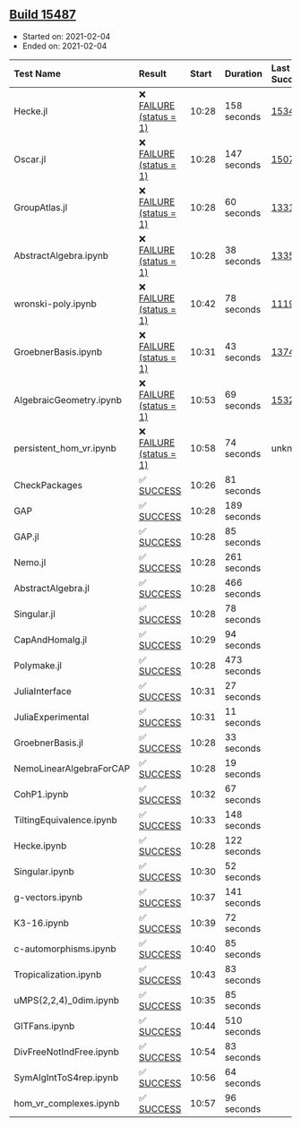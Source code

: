 ## [Build 15487](https://oscarci.mathematik.uni-kl.de/job/oscar/15487/)

* Started on: 2021-02-04
* Ended on: 2021-02-04

| Test Name    | Result | Start | Duration | Last Success | First Failure |
|:-------------|:-------|:------|:---------|:-------------|:--------------|
| Hecke.jl | ❌ [FAILURE (status = 1)](https://oscarci.mathematik.uni-kl.de/job/oscar/15487/artifact/logs/build-15487/Hecke.jl.log) | 10:28 | 158 seconds | [15344](https://oscarci.mathematik.uni-kl.de/job/oscar/15344/) | [15348](https://oscarci.mathematik.uni-kl.de/job/oscar/15348/) |
| Oscar.jl | ❌ [FAILURE (status = 1)](https://oscarci.mathematik.uni-kl.de/job/oscar/15487/artifact/logs/build-15487/Oscar.jl.log) | 10:28 | 147 seconds | [15079](https://oscarci.mathematik.uni-kl.de/job/oscar/15079/) | [15080](https://oscarci.mathematik.uni-kl.de/job/oscar/15080/) |
| GroupAtlas.jl | ❌ [FAILURE (status = 1)](https://oscarci.mathematik.uni-kl.de/job/oscar/15487/artifact/logs/build-15487/GroupAtlas.jl.log) | 10:28 | 60 seconds | [13311](https://oscarci.mathematik.uni-kl.de/job/oscar/13311/) | [13312](https://oscarci.mathematik.uni-kl.de/job/oscar/13312/) |
| AbstractAlgebra.ipynb | ❌ [FAILURE (status = 1)](https://oscarci.mathematik.uni-kl.de/job/oscar/15487/artifact/logs/build-15487/AbstractAlgebra.ipynb.log) | 10:28 | 38 seconds | [13355](https://oscarci.mathematik.uni-kl.de/job/oscar/13355/) | [13356](https://oscarci.mathematik.uni-kl.de/job/oscar/13356/) |
| wronski-poly.ipynb | ❌ [FAILURE (status = 1)](https://oscarci.mathematik.uni-kl.de/job/oscar/15487/artifact/logs/build-15487/wronski-poly.ipynb.log) | 10:42 | 78 seconds | [11192](https://oscarci.mathematik.uni-kl.de/job/oscar/11192/) | [11193](https://oscarci.mathematik.uni-kl.de/job/oscar/11193/) |
| GroebnerBasis.ipynb | ❌ [FAILURE (status = 1)](https://oscarci.mathematik.uni-kl.de/job/oscar/15487/artifact/logs/build-15487/GroebnerBasis.ipynb.log) | 10:31 | 43 seconds | [13748](https://oscarci.mathematik.uni-kl.de/job/oscar/13748/) | [13749](https://oscarci.mathematik.uni-kl.de/job/oscar/13749/) |
| AlgebraicGeometry.ipynb | ❌ [FAILURE (status = 1)](https://oscarci.mathematik.uni-kl.de/job/oscar/15487/artifact/logs/build-15487/AlgebraicGeometry.ipynb.log) | 10:53 | 69 seconds | [15322](https://oscarci.mathematik.uni-kl.de/job/oscar/15322/) | [15323](https://oscarci.mathematik.uni-kl.de/job/oscar/15323/) |
| persistent_hom_vr.ipynb | ❌ [FAILURE (status = 1)](https://oscarci.mathematik.uni-kl.de/job/oscar/15487/artifact/logs/build-15487/persistent_hom_vr.ipynb.log) | 10:58 | 74 seconds | unknown | unknown |
| CheckPackages | ✅ [SUCCESS](https://oscarci.mathematik.uni-kl.de/job/oscar/15487/artifact/logs/build-15487/CheckPackages.log) | 10:26 | 81 seconds |  |  |
| GAP | ✅ [SUCCESS](https://oscarci.mathematik.uni-kl.de/job/oscar/15487/artifact/logs/build-15487/GAP.log) | 10:28 | 189 seconds |  |  |
| GAP.jl | ✅ [SUCCESS](https://oscarci.mathematik.uni-kl.de/job/oscar/15487/artifact/logs/build-15487/GAP.jl.log) | 10:28 | 85 seconds |  |  |
| Nemo.jl | ✅ [SUCCESS](https://oscarci.mathematik.uni-kl.de/job/oscar/15487/artifact/logs/build-15487/Nemo.jl.log) | 10:28 | 261 seconds |  |  |
| AbstractAlgebra.jl | ✅ [SUCCESS](https://oscarci.mathematik.uni-kl.de/job/oscar/15487/artifact/logs/build-15487/AbstractAlgebra.jl.log) | 10:28 | 466 seconds |  |  |
| Singular.jl | ✅ [SUCCESS](https://oscarci.mathematik.uni-kl.de/job/oscar/15487/artifact/logs/build-15487/Singular.jl.log) | 10:28 | 78 seconds |  |  |
| CapAndHomalg.jl | ✅ [SUCCESS](https://oscarci.mathematik.uni-kl.de/job/oscar/15487/artifact/logs/build-15487/CapAndHomalg.jl.log) | 10:29 | 94 seconds |  |  |
| Polymake.jl | ✅ [SUCCESS](https://oscarci.mathematik.uni-kl.de/job/oscar/15487/artifact/logs/build-15487/Polymake.jl.log) | 10:28 | 473 seconds |  |  |
| JuliaInterface | ✅ [SUCCESS](https://oscarci.mathematik.uni-kl.de/job/oscar/15487/artifact/logs/build-15487/JuliaInterface.log) | 10:31 | 27 seconds |  |  |
| JuliaExperimental | ✅ [SUCCESS](https://oscarci.mathematik.uni-kl.de/job/oscar/15487/artifact/logs/build-15487/JuliaExperimental.log) | 10:31 | 11 seconds |  |  |
| GroebnerBasis.jl | ✅ [SUCCESS](https://oscarci.mathematik.uni-kl.de/job/oscar/15487/artifact/logs/build-15487/GroebnerBasis.jl.log) | 10:28 | 33 seconds |  |  |
| NemoLinearAlgebraForCAP | ✅ [SUCCESS](https://oscarci.mathematik.uni-kl.de/job/oscar/15487/artifact/logs/build-15487/NemoLinearAlgebraForCAP.log) | 10:28 | 19 seconds |  |  |
| CohP1.ipynb | ✅ [SUCCESS](https://oscarci.mathematik.uni-kl.de/job/oscar/15487/artifact/logs/build-15487/CohP1.ipynb.log) | 10:32 | 67 seconds |  |  |
| TiltingEquivalence.ipynb | ✅ [SUCCESS](https://oscarci.mathematik.uni-kl.de/job/oscar/15487/artifact/logs/build-15487/TiltingEquivalence.ipynb.log) | 10:33 | 148 seconds |  |  |
| Hecke.ipynb | ✅ [SUCCESS](https://oscarci.mathematik.uni-kl.de/job/oscar/15487/artifact/logs/build-15487/Hecke.ipynb.log) | 10:28 | 122 seconds |  |  |
| Singular.ipynb | ✅ [SUCCESS](https://oscarci.mathematik.uni-kl.de/job/oscar/15487/artifact/logs/build-15487/Singular.ipynb.log) | 10:30 | 52 seconds |  |  |
| g-vectors.ipynb | ✅ [SUCCESS](https://oscarci.mathematik.uni-kl.de/job/oscar/15487/artifact/logs/build-15487/g-vectors.ipynb.log) | 10:37 | 141 seconds |  |  |
| K3-16.ipynb | ✅ [SUCCESS](https://oscarci.mathematik.uni-kl.de/job/oscar/15487/artifact/logs/build-15487/K3-16.ipynb.log) | 10:39 | 72 seconds |  |  |
| c-automorphisms.ipynb | ✅ [SUCCESS](https://oscarci.mathematik.uni-kl.de/job/oscar/15487/artifact/logs/build-15487/c-automorphisms.ipynb.log) | 10:40 | 85 seconds |  |  |
| Tropicalization.ipynb | ✅ [SUCCESS](https://oscarci.mathematik.uni-kl.de/job/oscar/15487/artifact/logs/build-15487/Tropicalization.ipynb.log) | 10:43 | 83 seconds |  |  |
| uMPS(2,2,4)_0dim.ipynb | ✅ [SUCCESS](https://oscarci.mathematik.uni-kl.de/job/oscar/15487/artifact/logs/build-15487/uMPS-2-2-4-_0dim.ipynb.log) | 10:35 | 85 seconds |  |  |
| GITFans.ipynb | ✅ [SUCCESS](https://oscarci.mathematik.uni-kl.de/job/oscar/15487/artifact/logs/build-15487/GITFans.ipynb.log) | 10:44 | 510 seconds |  |  |
| DivFreeNotIndFree.ipynb | ✅ [SUCCESS](https://oscarci.mathematik.uni-kl.de/job/oscar/15487/artifact/logs/build-15487/DivFreeNotIndFree.ipynb.log) | 10:54 | 83 seconds |  |  |
| SymAlgIntToS4rep.ipynb | ✅ [SUCCESS](https://oscarci.mathematik.uni-kl.de/job/oscar/15487/artifact/logs/build-15487/SymAlgIntToS4rep.ipynb.log) | 10:56 | 64 seconds |  |  |
| hom_vr_complexes.ipynb | ✅ [SUCCESS](https://oscarci.mathematik.uni-kl.de/job/oscar/15487/artifact/logs/build-15487/hom_vr_complexes.ipynb.log) | 10:57 | 96 seconds |  |  |
